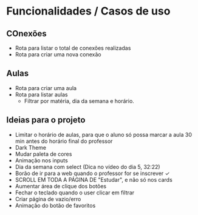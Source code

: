 # Funcionalidades / Casos de uso

## COnexões

- Rota para listar o total de conexões realizadas
- Rota para criar uma nova conexão

## Aulas

- Rota para criar uma aula
- Rota para listar aulas
  - Filtrar por matéria, dia da semana e horário.


## Ideias para o projeto
- Limitar o horário de aulas, para que o aluno só possa marcar a aula 30 min antes do horário final do professor
- Dark Theme
- Mudar paleta de cores
- Animação nos inputs
- Dia da semana com select (Dica no vídeo do dia 5, 32:22)
- Borão de ir para a web quando o professor for se inscrever ✓
- SCROLL EM TODA A PÁGINA DE "Estudar", e não só nos cards 
- Aumentar área de clique dos botões 
- Fechar o teclado quando o user clicar em filtrar
- Criar página de vazio/erro
- Animação do botão de favoritos

